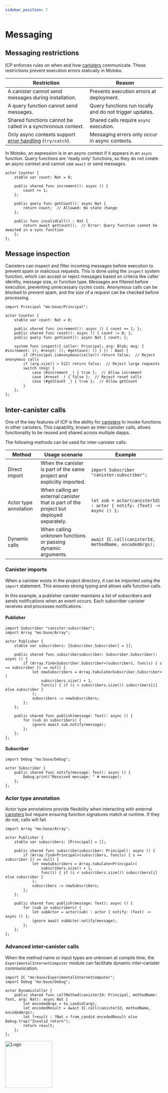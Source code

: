 ```yaml
---
sidebar_position: 7
---
```


# Messaging

## Messaging restrictions

ICP enforces rules on when and how [canisters](https://internetcomputer.org/docs/building-apps/essentials/canisters) communicate. These restrictions prevent execution errors statically in Motoko.

| Restriction | Reason |
|-------------|--------|
| A canister cannot send messages during installation. | Prevents execution errors at deployment. |
| A query function cannot send messages. | Query functions run locally and do not trigger updates. |
| Shared functions cannot be called in a synchronous context. | Shared calls require `async` execution. |
| Only async contexts support [error handling](https://internetcomputer.org/docs/motoko/fundamentals/error-handling) (`try/catch`). | Messaging errors only occur in async contexts. |

In Motoko, an expression is in an async context if it appears in an `async` function. Query functions are 'ready only' functions, so they do not create an async context and cannot use `await` or send messages.

```motoko no-repl
actor Counter {
    stable var count: Nat = 0;

    public shared func increment(): async () {
        count += 1;
    };

    public query func getCount(): async Nat {
        return count;  // Allowed: No state change
    };

    public func invalidCall() : Nat {
        return await getCount();  // Error: Query function cannot be awaited in a sync function
    };
};
```

## Message inspection

Canisters can inspect and filter incoming messages before execution to prevent spam or malicious requests. This is done using the `inspect` system function, which can accept or reject messages based on criteria like caller identity, message size, or function type. Messages are filtered before execution, preventing unnecessary cycles costs. Anonymous calls can be blocked to prevent spam, and the size of a request can be checked before processing.

```motoko no-repl
import Principal "mo:base/Principal";

actor Counter {
    stable var count: Nat = 0;

    public shared func increment(): async () { count += 1; };
    public shared func reset(): async () { count := 0; };
    public query func getCount(): async Nat { count; };

    system func inspect({ caller: Principal; arg: Blob; msg: { #increment: (); #reset: (); #getCount: () } }) : Bool {
        if (Principal.isAnonymous(caller)) return false;  // Reject anonymous calls
        if (arg.size() > 512) return false;  // Reject large requests
        switch (msg) {
            case (#increment _) { true };  // Allow increment
            case (#reset _) { false };  // Reject reset calls
            case (#getCount _) { true };  // Allow getCount
        }
    };
};
```

## Inter-canister calls

One of the key features of ICP is the ability for [canisters](https://internetcomputer.org/docs/building-apps/essentials/canisters) to invoke functions in other canisters. This capability, known as inter-canister calls, allows functionality to be reused and shared across multiple dapps.

The following methods can be used for inter-canister calls:

| Method | Usage scenario | Example |
|--------|--------------|---------|
| Direct import | When the canister is part of the same project and explicitly imported. | `import Subscriber "canister:subscriber";` |
| Actor type annotation | When calling an external canister that is part of the project but deployed separately. | `let sub = actor(canisterId) : actor { notify: (Text) -> async () };` |
| Dynamic calls | When calling unknown functions or passing dynamic arguments. | `await IC.call(canisterId, methodName, encodedArgs);` |

### Canister imports

When a canister exists in the project directory, it can be imported using the `import` statement. This ensures strong typing and allows safe function calls.

In this example, a publisher canister maintains a list of subscribers and sends notifications when an event occurs. Each subscriber canister receives and processes notifications.

#### Publisher

```motoko no-repl
import Subscriber "canister:subscriber";
import Array "mo:base/Array";

actor Publisher {
    stable var subscribers: [Subscriber.Subscriber] = [];

    public shared func subscribe(subscriber: Subscriber.Subscriber): async () {
        if (Array.find<Subscriber.Subscriber>(subscribers, func(s) { s == subscriber }) == null) {
            let newSubscribers = Array.tabulate<Subscriber.Subscriber>(
                subscribers.size() + 1,
                func(i) { if (i < subscribers.size()) subscribers[i] else subscriber }
            );
            subscribers := newSubscribers;
        };
    };

    public shared func publish(message: Text): async () {
        for (sub in subscribers) {
            ignore await sub.notify(message);
        };
    };
};

```

#### Subscriber

```motoko no-repl
import Debug "mo:base/Debug";

actor Subscriber {
    public shared func notify(message: Text): async () {
        Debug.print("Received message: " # message);
    };
};

```

### Actor type annotation

Actor type annotations provide flexibility when interacting with external [canisters](https://internetcomputer.org/docs/building-apps/essentials/canisters) but require ensuring function signatures match at runtime. If they do not, calls will fail.

```motoko no-repl
import Array "mo:base/Array";

actor Publisher {
    stable var subscribers: [Principal] = [];

    public shared func subscribe(subscriber: Principal): async () {
        if (Array.find<Principal>(subscribers, func(s) { s == subscriber }) == null) {
            let newSubscribers = Array.tabulate<Principal>(
                subscribers.size() + 1,
                func(i) { if (i < subscribers.size()) subscribers[i] else subscriber }
            );
            subscribers := newSubscribers;
        };
    };

    public shared func publish(message: Text): async () {
        for (sub in subscribers) {
            let subActor = actor(sub) : actor { notify: (Text) -> async () };
            ignore await subActor.notify(message);
        };
    };
};
```

### Advanced inter-canister calls

When the method name or input types are unknown at compile time, the `ExperimentalInternetComputer` module can facilitate dynamic inter-canister communication.

```motoko no-repl
import IC "mo:base/ExperimentalInternetComputer";
import Debug "mo:base/Debug";

actor DynamicCaller {
    public shared func callMethod(canisterId: Principal, methodName: Text, arg: Nat): async Nat {
        let encodedArgs = to_candid(arg);
        let encodedResult = await IC.call(canisterId, methodName, encodedArgs);
        let ?result : ?Nat = from_candid encodedResult else Debug.trap("Invalid return");
        return result;
    };
};
```

<img src="https://cdn-assets-eu.frontify.com/s3/frontify-enterprise-files-eu/eyJwYXRoIjoiZGZpbml0eVwvYWNjb3VudHNcLzAxXC80MDAwMzA0XC9wcm9qZWN0c1wvNFwvYXNzZXRzXC8zOFwvMTc2XC9jZGYwZTJlOTEyNDFlYzAzZTQ1YTVhZTc4OGQ0ZDk0MS0xNjA1MjIyMzU4LnBuZyJ9:dfinity:9Q2_9PEsbPqdJNAQ08DAwqOenwIo7A8_tCN4PSSWkAM?width=2400" alt="Logo" width="150" height="150" />